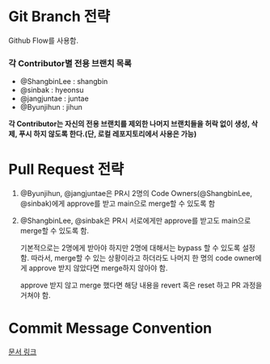 # Git Branch 전략

Github Flow를 사용함. 

### 각 Contributor별 전용 브랜치 목록

- @ShangbinLee : shangbin
- @sinbak : hyeonsu
- @jangjuntae : juntae
- @Byunjihun : jihun

__각 Contributor는 자신의 전용 브랜치를 제외한 나머지 브랜치들을 허락 없이 생성, 삭제, 푸시 하지 않도록 한다.(단, 로컬 레포지토리에서 사용은 가능)__

# Pull Request 전략

1. @Byunjihun, @jangjuntae은 PR시 2명의 Code Owners(@ShangbinLee, @sinbak)에게 approve를 받고
    main으로 merge할 수 있도록 함

2. @ShangbinLee, @sinbak은 PR시 서로에게만 approve를 받고도 main으로 merge할 수 있도록 함.   

    기본적으로는 2명에게 받아야 하지만 2명에 대해서는 bypass 할 수 있도록 설정함. 따라서, merge할 수 있는 상황이라고 하더라도 나머지 한 명의 code owner에게 approve 받지 않았다면 merge하지 않아야 함. 
    
    approve 받지 않고 merge 했다면 해당 내용을 revert 혹은 reset 하고 PR 과정을 거쳐야 함.

# Commit Message Convention

[문서 링크](https://github.com/Team-CMD/NowKick/blob/main/.github/COMMIT_MESSAGE_CONVENTION.md)
